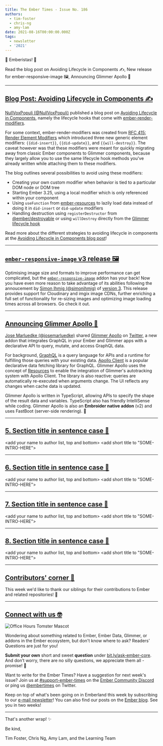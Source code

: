 ```yaml
---
title: The Ember Times - Issue No. 186
authors:
  - tim-foster 
  - chris-ng
  - amy-lam
date: 2021-08-16T00:00:00.000Z
tags:
  - newsletter
  - '2021'
---
```


👋 Emberistas! 🐹

Read the blog post on Avoiding Lifecycle in Components ✍️,
New release for ember-responsive-image 🖼,
Announcing Glimmer Apollo 🎉

---

## [Blog Post: Avoiding Lifecycle in Components ✍️](https://twitter.com/nullvoxpopuli/status/1421128258427490311)

[NullVoxPopuli (@NullVoxPopuli)](https://github.com/NullVoxPopuli) published a blog post on [Avoiding Lifecycle in Components](https://nullvoxpopuli.com/avoiding-lifecycle), namely the lifecycle hooks that come with [ember-render-modifiers](https://github.com/emberjs/ember-render-modifiers).

For some context, ember-render-modifiers was created from [RFC 415: Render Element Modifiers](https://emberjs.github.io/rfcs/0415-render-element-modifiers.html) which introduced  three new generic element modifiers: `{{did-insert}}`, `{{did-update}}`, and `{{will-destroy}}`. The caveat however was that these modifiers were meant for quickly migrating away from classic Ember components to Glimmer components, because they largely allow you to use the same lifecycle hook methods you've already written while attaching them to these modifiers.

The blog outlines several possibilities to avoid using these modifiers:

- Creating your own custom modifier when behavior is tied to a particular DOM node or DOM tree
- Starting Ember 3.25, using a local modifier which is only referenced within your component
- Using `useFunction` from [ember-resources](https://github.com/NullVoxPopuli/ember-resources) to lazily load data instead of doing it in `did-insert` or `did-update` modifiers
- Handling destruction using `registerDestructor` from [@ember/destroyable](https://api.emberjs.com/ember/release/modules/@ember%2Fdestroyable) or using `willDestroy` directly from the [Glimmer lifecycle hook](https://api.emberjs.com/ember/release/modules/@glimmer%2Fcomponent#willdestroy)

Read more about the different strategies to avoiding lifecycle in components at the [Avoiding Lifecycle in Components blog post](https://nullvoxpopuli.com/avoiding-lifecycle)!

---

## [`ember-responsive-image` v3 release 🖼](https://github.com/kaliber5/ember-responsive-image)

Optimising image size and formats to improve performance can get complicated, but the [`ember-responsive-image`](https://github.com/kaliber5/ember-responsive-image) addon has your back! Now you have even more reason to take advantage of its abilities following the annoucement by [Simon Ihmig (@simonihmig)](https://github.com/simonihmig) of [version 3](https://github.com/kaliber5/ember-responsive-image/releases/tag/v3.0.0). This release provides support for Cloudinary and imgix image CDNs, further enriching a full set of functionality for re-sizing images and optimizing image loading times across all browsers. Go check it out.

---

## [Announcing Glimmer Apollo 🎉](https://glimmer-apollo.com/)

[Jose Marluedke (@josemarluedke)](https://github.com/josemarluedke) shared [Glimmer Apollo](https://glimmer-apollo.com/) on [Twitter](https://twitter.com/josemarluedke/status/1410295473072611328), a new addon that integrates GraphQL in your Ember and Glimmer apps with a declarative API to query, mutate, and access GraphQL data.

For background, [GraphQL](https://graphql.org/) is a query language for APIs and a runtime for fulfilling those queries with your existing data. [Apollo Client](https://www.apollographql.com/docs/react/) is a popular declarative data fetching library for GraphQL. Glimmer Apollo uses the concept of [Resources](https://www.pzuraq.com/introducing-use/) to enable the integration of Glimmer's autotracking system with Apollo Client. The library is also reactive: queries are automatically re-executed when arguments change. The UI reflects any changes when cache data is updated.

Glimmer Apollo is written in TypeScript, allowing APIs to specify the shape of the result data and variables. TypeScript also has friendly IntelliSense while coding. Glimmer Apollo is also an **Embroider native addon** (v2) and uses FastBoot (server-side rendering). 💯

---

## [5. Section title in sentence case 🐹](section-url)

<change section title emoji>
<consider adding some bold to your paragraph>
<add the contributor in the post in format "FirstName LastName (@githubUserName)" linked to their GitHub account>
<please include link to external article/repo/etc in paragraph / body text, not just header title above>

<add your name to author list, top and bottom>
<add short title to "SOME-INTRO-HERE">

---

## [6. Section title in sentence case 🐹](section-url)

<change section title emoji>
<consider adding some bold to your paragraph>
<add the contributor in the post in format "FirstName LastName (@githubUserName)" linked to their GitHub account>
<please include link to external article/repo/etc in paragraph / body text, not just header title above>

<add your name to author list, top and bottom>
<add short title to "SOME-INTRO-HERE">

---

## [7. Section title in sentence case 🐹](section-url)

<change section title emoji>
<consider adding some bold to your paragraph>
<add the contributor in the post in format "FirstName LastName (@githubUserName)" linked to their GitHub account>
<please include link to external article/repo/etc in paragraph / body text, not just header title above>

<add your name to author list, top and bottom>
<add short title to "SOME-INTRO-HERE">

---

## [8. Section title in sentence case 🐹](section-url)

<change section title emoji>
<consider adding some bold to your paragraph>
<add the contributor in the post in format "FirstName LastName (@githubUserName)" linked to their GitHub account>
<please include link to external article/repo/etc in paragraph / body text, not just header title above>

<add your name to author list, top and bottom>
<add short title to "SOME-INTRO-HERE">

---

## [Contributors' corner 👏](https://guides.emberjs.com/release/contributing/repositories/)

<p>This week we'd like to thank our siblings for their contributions to Ember and related repositories! 💖</p>

---

## [Connect with us 🤓](https://docs.google.com/forms/d/e/1FAIpQLScqu7Lw_9cIkRtAiXKitgkAo4xX_pV1pdCfMJgIr6Py1V-9Og/viewform)

<div class="blog-row">
  <img class="float-right small transparent padded" alt="Office Hours Tomster Mascot" title="Readers' Questions" src="/images/tomsters/officehours.png" />

  <p>Wondering about something related to Ember, Ember Data, Glimmer, or addons in the Ember ecosystem, but don't know where to ask? Readers’ Questions are just for you!</p>

  <p><strong>Submit your own</strong> short and sweet <strong>question</strong> under <a href="https://bit.ly/ask-ember-core" target="rq">bit.ly/ask-ember-core</a>. And don’t worry, there are no silly questions, we appreciate them all - promise! 🤞</p>

  <p>Want to write for the Ember Times? Have a suggestion for next week's issue? Join us at <a href="https://discordapp.com/channels/480462759797063690/485450546887786506">#support-ember-times</a> on the <a href="https://discord.gg/emberjs">Ember Community Discord</a> or ping us <a href="https://twitter.com/embertimes">@embertimes</a> on Twitter.</p>

  <p>Keep on top of what's been going on in Emberland this week by subscribing to our <a href="https://embertimes.substack.com/">e-mail newsletter</a>! You can also find our posts on the <a href="https://blog.emberjs.com/tag/newsletter">Ember blog</a>. See you in two weeks!</p>
</div>

---

That's another wrap! ✨

Be kind,

Tim Foster, Chris Ng, Amy Lam, and the Learning Team
